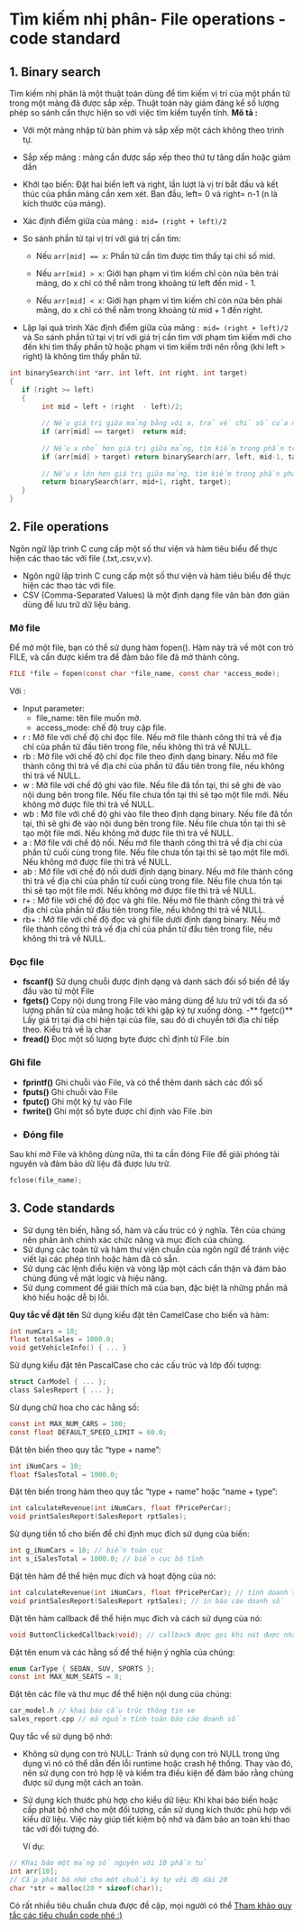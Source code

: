 # Tìm kiếm nhị phân-  File operations - code standard
## 1. Binary search
Tìm kiếm nhị phân là một thuật toán dùng để tìm kiếm vị trí của một phần tử trong một mảng đã được sắp xếp. Thuật toán này giảm đáng kế số lượng phép so sánh cần thực hiện so với việc tìm kiếm tuyển tính. 
**Mô tả :**
- Với một mảng nhập từ bàn phím và sắp xếp một cách không theo trình tự.
- Sắp xếp mảng : mảng cần được sắp xếp theo thứ tự tăng dần hoặc giảm dần
- Khởi tạo biến: Đặt hai biến left và right, lần lượt là vị trí bắt đầu và kết thúc của phần mảng cần xem xét. Ban đầu, left= 0 và right= n-1 (n là kích thước của mảng).
- Xác định điểm giữa của mảng :``` mid= (right + left)/2``` 
- So sánh phần tử tại vị trí với giá trị cần tìm:
      
    -   Nếu ```arr[mid] == x```: Phần tử cần tìm được tìm thấy tại chỉ số mid.

    -    Nếu ```arr[mid] > x```: Giới hạn phạm vi tìm kiếm chỉ còn nửa bên trái mảng, do x chỉ có thể nằm trong khoảng từ left đến mid - 1.

     -   Nếu ```arr[mid] < x```: Giới hạn phạm vi tìm kiếm chỉ còn nửa bên phải mảng, do x chỉ có thể nằm trong khoảng từ mid + 1 đến right.
- Lặp lại quá trình Xác định điểm giữa của mảng :``` mid= (right + left)/2```  và So sánh phần tử tại vị trí với giá trị cần tìm với phạm tìm kiếm mới cho đến khi tìm thấy phần tử hoặc phạm vi tìm kiếm trởi nên rỗng (khi left > right) là không tìm thấy phần tử.
```c
int binarySearch(int *arr, int left, int right, int target)
{
   if (right >= left)
   {
        int mid = left + (right  - left)/2;
 
        // Nếu giá trị giữa mảng bằng với x, trả về chỉ số của nó
        if (arr[mid] == target)  return mid;
 
        // Nếu x nhỏ hơn giá trị giữa mảng, tìm kiếm trong phần trái của mảng
        if (arr[mid] > target) return binarySearch(arr, left, mid-1, target);
 
        // Nếu x lớn hơn giá trị giữa mảng, tìm kiếm trong phần phải của mảng
        return binarySearch(arr, mid+1, right, target);
   }
}
```
## 2. File operations
Ngôn ngữ lập trình C cung cấp một số thư viện và hàm tiêu biểu để thực hiện các thao tác với file (.txt,.csv,v.v).
- Ngôn ngữ lập trình C cung cấp một số thư viện và hàm tiêu biểu để thực hiện các thao tác với file. 
- CSV (Comma-Separated Values) là một định dạng file văn bản đơn giản dùng để lưu trữ dữ liệu bảng.
### Mở file 
Để mở một file, bạn có thể sử dụng hàm fopen(). Hàm này trả về một con trỏ FILE, và cần được kiểm tra để đảm bảo file đã mở thành công.
```c
FILE *file = fopen(const char *file_name, const char *access_mode);
```
Với :
- Input parameter:
    - file_name: tên file muốn mở.
    - access_mode: chế độ truy cập file.
- r : Mở file với chế độ chỉ đọc file. Nếu mở file thành công thì trả về địa chỉ của phần tử đầu tiên trong file, nếu không thì trả về NULL.
- rb : Mở file với chế độ chỉ đọc file theo định dạng binary. Nếu mở file thành công thì trả về địa chỉ của phần tử đầu tiên trong file, nếu không thì trả về NULL.
- w : Mở file với chế độ ghi vào file. Nếu file đã tồn tại, thì sẽ ghi đè vào nội dung bên trong file. Nếu file chưa tồn tại thì sẽ tạo một file mới. Nếu không mở được file thì trả về NULL.
- wb : Mở file với chế độ ghi vào file theo định dạng binary. Nếu file đã tồn tại, thì sẽ ghi đè vào nội dung bên trong file. Nếu file chưa tồn tại thì sẽ tạo một file mới. Nếu không mở được file thì trả về NULL.
- a : Mở file với chế độ nối. Nếu mở file thành công thì trả về địa chỉ của phần tử cuối cùng trong file. Nếu file chưa tồn tại thì sẽ tạo một file mới. Nếu không mở được file thì trả về NULL.
- ab : Mở file với chế độ nối dưới định dạng binary. Nếu mở file thành công thì trả về địa chỉ của phần tử cuối cùng trong file. Nếu file chưa tồn tại thì sẽ tạo một file mới. Nếu không mở được file thì trả về NULL.
- r+ : Mở file với chế độ đọc và ghi file. Nếu mở file thành công thì trả về địa chỉ của phần tử đầu tiên trong file, nếu không thì trả về NULL.
- rb+ : Mở file với chế độ đọc và ghi file dưới định dạng binary. Nếu mở file thành công thì trả về địa chỉ của phần tử đầu tiên trong file, nếu không thì trả về NULL.
 ### Đọc file
- **fscanf()**	Sử dụng chuỗi được định dạng và danh sách đối số biến để lấy đầu vào từ một File
- **fgets()**	Copy nội dung trong File vào mảng dùng để lưu trữ với tối đa số lượng phần tử của mảng hoặc tới khi gặp ký tự xuống dòng.
-** fgetc()**	Lấy giá trị tại địa chỉ hiện tại của file, sau đó di chuyển tới địa chỉ tiếp theo. Kiểu trả về là char
- **fread()**	Đọc một số lượng byte được chỉ định từ File .bin

 ### Ghi file
- **fprintf()**	Ghi chuỗi vào File, và có thể thêm danh sách các đối số 
- **fputs()**	Ghi chuỗi vào File
- **fputc()** Ghi một ký tự vào File
- **fwrite()**	Ghi một số byte được chỉ định vào File .bin
- ### Đóng file
Sau khi mở File và không dùng nữa, thì ta cần đóng File để giải phóng tài nguyên và đảm bảo dữ liệu đã được lưu trữ.
```c
fclose(file_name);
```
## 3. Code standards
- Sử dụng tên biến, hằng số, hàm và cấu trúc có ý nghĩa. Tên của chúng nên phản ánh chính xác chức năng và mục đích của chúng.
- Sử dụng các toán tử và hàm thư viện chuẩn của ngôn ngữ để tránh việc viết lại các phép tính hoặc hàm đã có sẵn.
- Sử dụng các lệnh điều kiện và vòng lặp một cách cẩn thận và đảm bảo chúng đúng về mặt logic và hiệu năng.
- Sử dụng comment để giải thích mã của bạn, đặc biệt là những phần mã khó hiểu hoặc dễ bị lỗi.

**Quy tắc về đặt tên**
Sử dụng kiểu đặt tên CamelCase cho biến và hàm:
```c
int numCars = 10;
float totalSales = 1000.0;
void getVehicleInfo() { ... }
```
Sử dụng kiểu đặt tên PascalCase cho các cấu trúc và lớp đối tượng:
```c
struct CarModel { ... };
class SalesReport { ... };
```
Sử dụng chữ hoa cho các hằng số:
```c
const int MAX_NUM_CARS = 100;
const float DEFAULT_SPEED_LIMIT = 60.0;
```
Đặt tên biến theo quy tắc “type + name”:
```c
int iNumCars = 10;
float fSalesTotal = 1000.0;
```
Đặt tên biến trong hàm theo quy tắc “type + name” hoặc “name + type”:
```c
int calculateRevenue(int iNumCars, float fPricePerCar);
void printSalesReport(SalesReport rptSales);
```
Sử dụng tiền tố cho biến để chỉ định mục đích sử dụng của biến:
```c
int g_iNumCars = 10; // biến toàn cục
int s_iSalesTotal = 1000.0; // biến cục bộ tĩnh
```
Đặt tên hàm để thể hiện mục đích và hoạt động của nó:
```c
int calculateRevenue(int iNumCars, float fPricePerCar); // tính doanh thu
void printSalesReport(SalesReport rptSales); // in báo cáo doanh số
```
Đặt tên hàm callback để thể hiện mục đích và cách sử dụng của nó:
```c
void ButtonClickedCallback(void); // callback được gọi khi nút được nhấn
```
Đặt tên enum và các hằng số để thể hiện ý nghĩa của chúng:
```c
enum CarType { SEDAN, SUV, SPORTS };
const int MAX_NUM_SEATS = 8;
```
Đặt tên các file và thư mục để thể hiện nội dung của chúng:
```c
car_model.h // khai báo cấu trúc thông tin xe
sales_report.cpp // mã nguồn tính toán báo cáo doanh số
```
Quy tắc về sử dụng bộ nhớ:

- Không sử dụng con trỏ NULL: Tránh sử dụng con trỏ NULL trong ứng dụng vì nó có thể dẫn đến lỗi runtime hoặc crash hệ thống. Thay vào đó, nên sử dụng con trỏ hợp lệ và kiểm tra điều kiện để đảm bảo rằng chúng được sử dụng một cách an toàn.

- Sử dụng kích thước phù hợp cho kiểu dữ liệu: Khi khai báo biến hoặc cấp phát bộ nhớ cho một đối tượng, cần sử dụng kích thước phù hợp với kiểu dữ liệu. Việc này giúp tiết kiệm bộ nhớ và đảm bảo an toàn khi thao tác với đối tượng đó.

    Ví dụ:
```c
// Khai báo một mảng số nguyên với 10 phần tử
int arr[10];
// Cấp phát bộ nhớ cho một chuỗi ký tự với độ dài 20
char *str = malloc(20 * sizeof(char));
```
Có rất nhiều tiêu chuẩn chưa được đề cập, mọi người có thể [Tham khảo quy tắc các tiêu chuẩn code nhé :) ](https://hala.edu.vn/c-co-ban/cac_quy_tac_ve_dat_ten_theo_tieu_chuan_autosar_c_coding_guidelines/)
